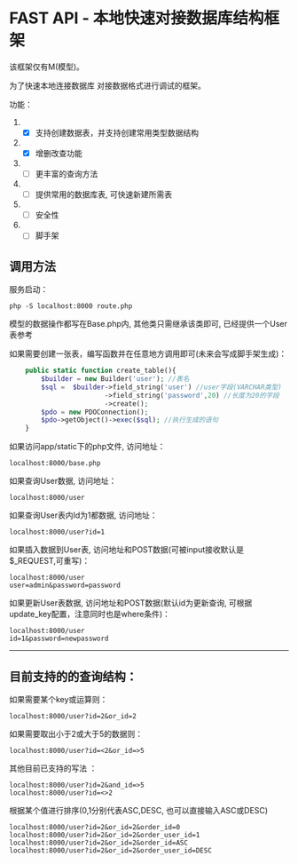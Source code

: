 <h1>FAST API - 本地快速对接数据库结构框架</h1>

该框架仅有M(模型)。

为了快速本地连接数据库 对接数据格式进行调试的框架。

功能：
1.  - [x] 支持创建数据表，并支持创建常用类型数据结构
2.  - [x] 增删改查功能
3.  - [ ] 更丰富的查询方法
4.  - [ ] 提供常用的数据库表, 可快速新建所需表
5.  - [ ] 安全性
6.  - [ ] 脚手架

<h2>调用方法</h2>

服务启动：
>>>
    php -S localhost:8000 route.php
>>>

模型的数据操作都写在Base.php内, 其他类只需继承该类即可, 已经提供一个User表参考

如果需要创建一张表，编写函数并在任意地方调用即可(未来会写成脚手架生成)：
```PHP
    public static function create_table(){
        $builder = new Builder('user'); //表名
        $sql =  $builder->field_string('user') //user字段(VARCHAR类型)
                        ->field_string('password',20) //长度为20的字段
                        ->create();
        $pdo = new PDOConnection();
        $pdo->getObject()->exec($sql); //执行生成的语句
    }
```

如果访问app/static下的php文件, 访问地址：
>>>
    localhost:8000/base.php
>>>

如果查询User数据, 访问地址：
>>>
    localhost:8000/user
>>>

如果查询User表内Id为1都数据, 访问地址：
>>>
    localhost:8000/user?id=1
>>>

如果插入数据到User表, 访问地址和POST数据(可被input接收默认是$_REQUEST,可重写)：
>>>
    localhost:8000/user
    user=admin&password=password
>>>

如果更新User表数据, 访问地址和POST数据(默认id为更新查询, 可根据update_key配置，注意同时也是where条件)：
>>>
    localhost:8000/user
    id=1&password=newpassword
>>>

<hr>
<h2>目前支持的的查询结构：</h2>

如果需要某个key或运算则：
>>>
    localhost:8000/user?id=2&or_id=2
>>>

如果需要取出小于2或大于5的数据则：
>>>
    localhost:8000/user?id=<2&or_id=>5
>>>

其他目前已支持的写法 ：
>>>
    localhost:8000/user?id=2&and_id=>5
    localhost:8000/user?id=<>2
>>>

根据某个值进行排序(0,1分别代表ASC,DESC, 也可以直接输入ASC或DESC)
>>>
    localhost:8000/user?id=2&or_id=2&order_id=0
    localhost:8000/user?id=2&or_id=2&order_user_id=1
    localhost:8000/user?id=2&or_id=2&order_id=ASC
    localhost:8000/user?id=2&or_id=2&order_user_id=DESC
>>>